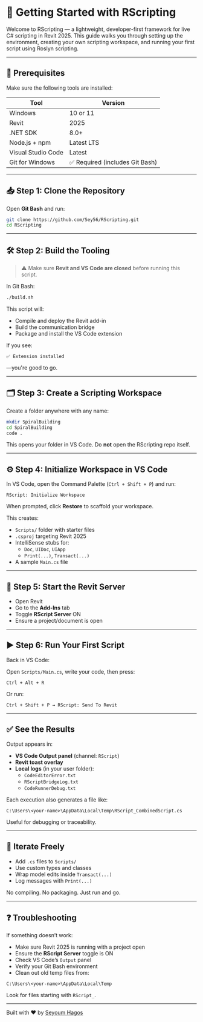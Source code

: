 # 🚀 Getting Started with RScripting

Welcome to RScripting — a lightweight, developer-first framework for live C# scripting in Revit 2025. This guide walks you through setting up the environment, creating your own scripting workspace, and running your first script using Roslyn scripting.

---

## 🧩 Prerequisites

Make sure the following tools are installed:

| Tool                | Version     |
|---------------------|-------------|
| Windows             | 10 or 11    |
| Revit               | 2025        |
| .NET SDK            | 8.0+        |
| Node.js + npm       | Latest LTS  |
| Visual Studio Code  | Latest      |
| Git for Windows     | ✅ Required (includes Git Bash)

---

## 📥 Step 1: Clone the Repository

Open **Git Bash** and run:

```bash
git clone https://github.com/Sey56/RScripting.git
cd RScripting
```

---

## 🛠 Step 2: Build the Tooling

> ⚠️ Make sure **Revit and VS Code are closed** before running this script.

In Git Bash:

```bash
./build.sh
```

This script will:

- Compile and deploy the Revit add-in
- Build the communication bridge
- Package and install the VS Code extension

If you see:

```
✅ Extension installed
```

—you're good to go.

---

## 🗂 Step 3: Create a Scripting Workspace

Create a folder anywhere with any name:

```bash
mkdir SpiralBuilding
cd SpiralBuilding
code .
```

This opens your folder in VS Code. Do **not** open the RScripting repo itself.

---

## ⚙️ Step 4: Initialize Workspace in VS Code

In VS Code, open the Command Palette (`Ctrl + Shift + P`) and run:

```
RScript: Initialize Workspace
```

When prompted, click **Restore** to scaffold your workspace.

This creates:

- `Scripts/` folder with starter files
- `.csproj` targeting Revit 2025
- IntelliSense stubs for:
  - `Doc`, `UIDoc`, `UIApp`
  - `Print(...)`, `Transact(...)`
- A sample `Main.cs` file

---

## 🧵 Step 5: Start the Revit Server

- Open Revit  
- Go to the **Add-Ins** tab  
- Toggle **RScript Server** ON  
- Ensure a project/document is open

---

## ▶️ Step 6: Run Your First Script

Back in VS Code:

Open `Scripts/Main.cs`, write your code, then press:

```text
Ctrl + Alt + R
```

Or run:

```text
Ctrl + Shift + P → RScript: Send To Revit
```

---

## ✅ See the Results

Output appears in:

- **VS Code Output panel** (channel: `RScript`)
- **Revit toast overlay**
- **Local logs** (in your user folder):
  - `CodeEditorError.txt`
  - `RScriptBridgeLog.txt`
  - `CodeRunnerDebug.txt`

Each execution also generates a file like:

```
C:\Users\<your-name>\AppData\Local\Temp\RScript_CombinedScript.cs
```

Useful for debugging or traceability.

---

## 🧼 Iterate Freely

- Add `.cs` files to `Scripts/`
- Use custom types and classes
- Wrap model edits inside `Transact(...)`
- Log messages with `Print(...)`

No compiling. No packaging. Just run and go.

---

## ❓ Troubleshooting

If something doesn’t work:

- Make sure Revit 2025 is running with a project open
- Ensure the **RScript Server** toggle is ON
- Check VS Code’s `Output` panel
- Verify your Git Bash environment
- Clean out old temp files from:

```
C:\Users\<your-name>\AppData\Local\Temp
```

Look for files starting with `RScript_`.

---

Built with ❤️ by [Seyoum Hagos](https://github.com/Sey56)